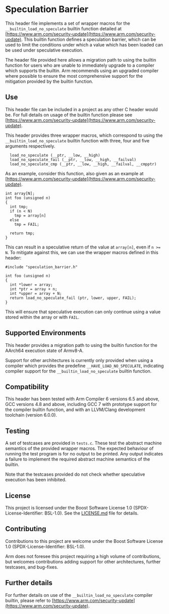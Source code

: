 # Speculation Barrier

This header file implements a set of wrapper macros for the
`__builtin_load_no_speculate` builtin function detailed at
[https://www.arm.com/security-update](https://www.arm.com/security-update).
This builtin function defines a speculation barrier, which can be used to
limit the conditions under which a value which has been loaded can be used
under speculative execution.

The header file provided here allows a migration path to using the builtin
function for users who are unable to immediately upgrade to a compiler which
supports the builtin. Arm recommends using an upgraded compiler where possible
to ensure the most comprehensive support for the mitigation provided by the
builtin function.

## Use

This header file can be included in a project as any other C header would be.
For full details on usage of the builtin function please see
[https://www.arm.com/security-update](https://www.arm.com/security-update).

This header provides three wrapper macros, which correspond to using the
`__builtin_load_no_speculate` builtin function with three, four and five
arguments respectively.

```
  load_no_speculate (__ptr, __low, __high)
  load_no_speculate_fail (__ptr, __low, __high, __failval)
  load_no_speculate_cmp (__ptr, __low, __high, __failval, __cmpptr)
```

As an example, consider this function, also given as an example at
[https://www.arm.com/security-update](https://www.arm.com/security-update).

```
int array[N]; 
int foo (unsigned n) 
{ 
  int tmp; 
  if (n < N) 
    tmp = array[n] 
  else 
    tmp = FAIL; 

  return tmp; 
}
```

This can result in a speculative return of the value at `array[n]`, even
if `n >= N`. To mitigate against this, we can use the wrapper macros defined
in this header:

```
#include "speculation_barrier.h"

int foo (unsigned n) 
{ 
  int *lower = array;
  int *ptr = array + n; 
  int *upper = array + N; 
  return load_no_speculate_fail (ptr, lower, upper, FAIL);
}
```

This will ensure that speculative execution can only continue using a value
stored within the array or with `FAIL`.

## Supported Environments

This header provides a migration path to using the builtin function for
the AArch64 execution state of Armv8-A.

Support for other architectures is currently only provided when using a
compiler which provides the predefine `__HAVE_LOAD_NO_SPECULATE`,
indicating compiler support for the `__builtin_load_no_speculate` builtin
function.

## Compatibility

This header has been tested with Arm Compiler 6 versions 6.5 and above,
GCC versions 4.8 and above, including GCC 7 with prototype support for the
compiler builtin function, and with an LLVM/Clang development toolchain
(version 6.0.0).

## Testing

A set of testcases are provided in `tests.c`. These test the abstract machine
semantics of the provided wrapper macros. The expected behaviour of running the
test program is for no output to be printed. Any output indicates a failure to
implement the required abstract machine semantics of the builtin.

Note that the testcases provided do not check whether speculative execution
has been inhibited.

## License

This project is licensed under the Boost Software License 1.0
(SPDX-License-Identifier: BSL-1.0). See the [LICENSE.md](LICENSE.md) file
for details.

## Contributing

Contributions to this project are welcome under the Boost Software License
1.0 (SPDX-License-Identifier: BSL-1.0).

Arm does not foresee this project requiring a high volume of contributions,
but welcomes contributions adding support for other architectures, further
testcases, and bug-fixes.

## Further details

For further details on use of the `__builtin_load_no_speculate` compiler
builtin, please refer to
[https://www.arm.com/security-update](https://www.arm.com/security-update).

